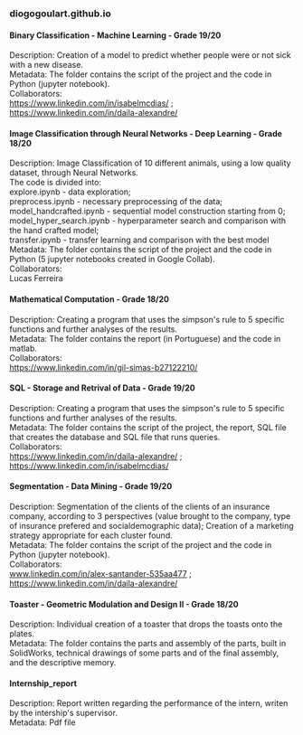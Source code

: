 ### diogogoulart.github.io


#### Binary Classification - Machine Learning - Grade 19/20
  Description: Creation of a model to predict whether people were or not sick with a new disease. <br />
  Metadata: The folder contains the script of the project and the code in Python (jupyter notebook). <br />
  Collaborators: <br />
    https://www.linkedin.com/in/isabelmcdias/ ; 
    https://www.linkedin.com/in/daila-alexandre/
  
#### Image Classification through Neural Networks - Deep Learning - Grade 18/20
  Description: Image Classification of 10 different animals, using a low quality dataset, through Neural Networks. <br />
  The code is divided into: <br />
  explore.ipynb - data exploration; <br />
  preprocess.ipynb - necessary preprocessing of the data; <br />
  model_handcrafted.ipynb - sequential model construction starting from 0; <br />
  model_hyper_search.ipynb - hyperparameter search and comparison with the hand crafted model; <br />
  transfer.ipynb - transfer learning and comparison with the best model <br />
  Metadata: The folder contains the script of the project and the code in Python (5 jupyter notebooks created in Google Collab). <br />
  Collaborators: <br />
    Lucas Ferreira
  
 #### Mathematical Computation - Grade 18/20 
  Description: Creating a program that uses the simpson's rule to 5 specific functions and further analyses of the results. <br />
  Metadata: The folder contains the report (in Portuguese) and the code in matlab. <br />
  Collaborators: <br />
    https://www.linkedin.com/in/gil-simas-b27122210/
  
#### SQL - Storage and Retrival of Data - Grade 19/20 
  Description: Creating a program that uses the simpson's rule to 5 specific functions and further analyses of the results. <br />
  Metadata: The folder contains the script of the project, the report, SQL file that creates the database and SQL file that runs queries. <br />
  Collaborators:  <br />
    https://www.linkedin.com/in/daila-alexandre/ ; 
    https://www.linkedin.com/in/isabelmcdias/
  
#### Segmentation - Data Mining - Grade 19/20
  Description: Segmentation of the clients of the clients of an insurance company, according to 3 perspectives (value brought to the company, type of insurance prefered and socialdemographic data); Creation of a marketing strategy appropriate for each cluster found. <br />
  Metadata: The folder contains the script of the project and the code in Python (jupyter notebook). <br />
  Collaborators: <br />
    www.linkedin.com/in/alex-santander-535aa477 ; 
    https://www.linkedin.com/in/daila-alexandre/
  
#### Toaster - Geometric Modulation and Design II - Grade 18/20 
  Description: Individual creation of a toaster that drops the toasts onto the plates. <br />
  Metadata: The folder contains the parts and assembly of the parts, built in SolidWorks, technical drawings of some parts and of the final assembly, and the descriptive memory. <br />
  
#### Internship_report 
  Description: Report written regarding the performance of the intern, writen by the intership's supervisor. <br />
  Metadata: Pdf file
 
  
  
  
